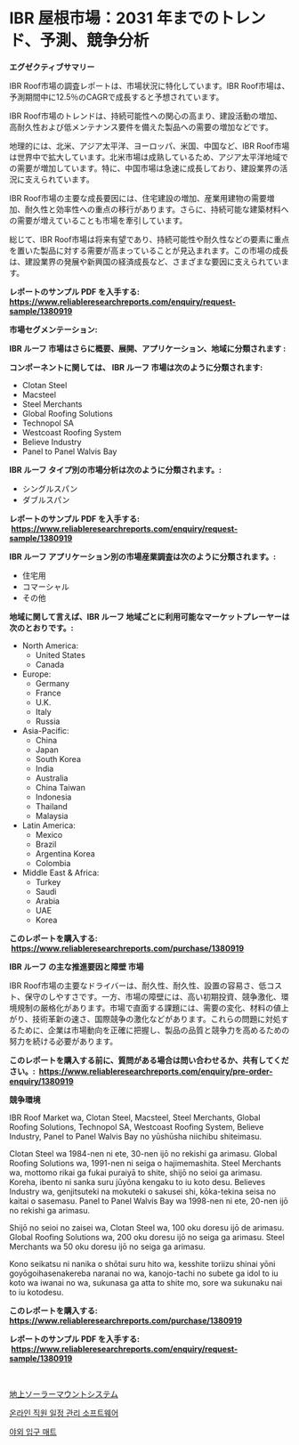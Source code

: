 <p><h1>IBR 屋根市場：2031 年までのトレンド、予測、競争分析</h1></p><p><strong>エグゼクティブサマリー</strong></p>
<p><p>IBR Roof市場の調査レポートは、市場状況に特化しています。IBR Roof市場は、予測期間中に12.5％のCAGRで成長すると予想されています。</p><p>IBR Roof市場のトレンドは、持続可能性への関心の高まり、建設活動の増加、高耐久性および低メンテナンス要件を備えた製品への需要の増加などです。</p><p>地理的には、北米、アジア太平洋、ヨーロッパ、米国、中国など、IBR Roof市場は世界中で拡大しています。北米市場は成熟しているため、アジア太平洋地域での需要が増加しています。特に、中国市場は急速に成長しており、建設業界の活況に支えられています。</p><p>IBR Roof市場の主要な成長要因には、住宅建設の増加、産業用建物の需要増加、耐久性と効率性への重点の移行があります。さらに、持続可能な建築材料への需要が増えていることも市場を牽引しています。</p><p>総じて、IBR Roof市場は将来有望であり、持続可能性や耐久性などの要素に重点を置いた製品に対する需要が高まっていることが見込まれます。この市場の成長は、建設業界の発展や新興国の経済成長など、さまざまな要因に支えられています。</p></p>
<p><strong>レポートのサンプル PDF を入手する: <a href="https://www.reliableresearchreports.com/enquiry/request-sample/1380919">https://www.reliableresearchreports.com/enquiry/request-sample/1380919</a></strong></p>
<p><strong>市場セグメンテーション:</strong></p>
<p><strong> IBR ルーフ 市場はさらに概要、展開、アプリケーション、地域に分類されます :</strong></p>
<p><strong>コンポーネントに関しては、 IBR ルーフ 市場は次のように分類されます: &nbsp;</strong></p>
<p><ul><li>Clotan Steel</li><li>Macsteel</li><li>Steel Merchants</li><li>Global Roofing Solutions</li><li>Technopol SA</li><li>Westcoast Roofing System</li><li>Believe Industry</li><li>Panel to Panel Walvis Bay</li></ul></p>
<p><strong> IBR ルーフ タイプ別の市場分析は次のように分類されます。:</strong></p>
<p><ul><li>シングルスパン</li><li>ダブルスパン</li></ul></p>
<p><strong>レポートのサンプル PDF を入手する: &nbsp;<a href="https://www.reliableresearchreports.com/enquiry/request-sample/1380919">https://www.reliableresearchreports.com/enquiry/request-sample/1380919</a></strong></p>
<p><strong> IBR ルーフ アプリケーション別の市場産業調査は次のように分類されます。:</strong></p>
<p><ul><li>住宅用</li><li>コマーシャル</li><li>その他</li></ul></p>
<p><strong>地域に関して言えば、IBR ルーフ 地域ごとに利用可能なマーケットプレーヤーは次のとおりです。:</strong></p>
<p><ul>
    <li>
        North America:
        <ul>
            <li>United States</li>
            <li>Canada</li>
        </ul>
    </li>
    <li>
        Europe:
        <ul>
            <li>Germany</li>
            <li>France</li>
            <li>U.K.</li>
            <li>Italy</li>
            <li>Russia</li>
        </ul>
    </li>
    <li>
        Asia-Pacific:
        <ul>
            <li>China</li>
            <li>Japan</li>
            <li>South Korea</li>
            <li>India</li>
            <li>Australia</li>
            <li>China Taiwan</li>
            <li>Indonesia</li>
            <li>Thailand</li>
            <li>Malaysia</li>
        </ul>
    </li>
    <li>
        Latin America:
        <ul>
            <li>Mexico</li>
            <li>Brazil</li>
            <li>Argentina Korea</li>
            <li>Colombia</li>
        </ul>
    </li>
    <li>
        Middle East & Africa:
        <ul>
            <li>Turkey</li>
            <li>Saudi</li>
            <li>Arabia</li>
            <li>UAE</li>
            <li>Korea</li>
        </ul>
    </li>
    </ul></p>
<p><strong>このレポートを購入する: &nbsp;<a href="https://www.reliableresearchreports.com/purchase/1380919">https://www.reliableresearchreports.com/purchase/1380919</a></strong></p>
<p><strong>IBR ルーフ の主な推進要因と障壁 市場</strong></p>
<p><p>IBR Roof市場の主要なドライバーは、耐久性、耐久性、設置の容易さ、低コスト、保守のしやすさです。一方、市場の障壁には、高い初期投資、競争激化、環境規制の厳格化があります。市場で直面する課題には、需要の変化、材料の値上がり、技術革新の速さ、国際競争の激化などがあります。これらの問題に対処するために、企業は市場動向を正確に把握し、製品の品質と競争力を高めるための努力を続ける必要があります。</p></p>
<p><strong>このレポートを購入する前に、質問がある場合は問い合わせるか、共有してください。:&nbsp; <a href="https://www.reliableresearchreports.com/enquiry/pre-order-enquiry/1380919">https://www.reliableresearchreports.com/enquiry/pre-order-enquiry/1380919</a></strong></p>
<p><strong>競争環境</strong></p>
<p><p>IBR Roof Market wa, Clotan Steel, Macsteel, Steel Merchants, Global Roofing Solutions, Technopol SA, Westcoast Roofing System, Believe Industry, Panel to Panel Walvis Bay no yūshūsha niichibu shiteimasu. </p><p>Clotan Steel wa 1984-nen ni ete, 30-nen ijō no rekishi ga arimasu. Global Roofing Solutions wa, 1991-nen ni seiga o hajimemashita. Steel Merchants wa, mottomo rikai ga fukai puraiyā to shite, shijō no seioi ga arimasu. Koreha, ibento ni sanka suru jūyōna kengaku to iu koto desu. Believes Industry wa, genjitsuteki na mokuteki o sakusei shi, kōka-tekina seisa no kaitai o sasemasu. Panel to Panel Walvis Bay wa 1998-nen ni ete, 20-nen ijō no rekishi ga arimasu. </p><p>Shijō no seioi no zaisei wa, Clotan Steel wa, 100 oku doresu ijō de arimasu. Global Roofing Solutions wa, 200 oku doresu ijō no seiga ga arimasu.  Steel Merchants wa 50 oku doresu ijō no seiga ga arimasu. </p><p>Kono seikatsu ni nanika o shōtai suru hito wa, kesshite toriizu shinai yōni goyōgoihasenakereba naranai no wa, kanojo-tachi no subete ga idol to iu koto wa iwanai no wa, sukunasa ga atta to shite mo, sore wa sukunaku nai to iu kotodesu.</p></p>
<p><strong>このレポートを購入する: &nbsp; <a href="https://www.reliableresearchreports.com/purchase/1380919">https://www.reliableresearchreports.com/purchase/1380919</a></strong></p>
<p><strong>レポートのサンプル PDF を入手する: &nbsp;<a href="https://www.reliableresearchreports.com/enquiry/request-sample/1380919">https://www.reliableresearchreports.com/enquiry/request-sample/1380919</a></strong><strong></strong></p>
<p>&nbsp;</p>
<p><p><a href="https://github.com/EmoryYundt1935/Market-Research-Report-List-1/blob/main/328754212010.md">地上ソーラーマウントシステム</a></p><p><a href="https://github.com/vskv4779xr1/Market-Research-Report-List-1/blob/main/541009911232.md">온라인 직원 일정 관리 소프트웨어</a></p><p><a href="https://github.com/xvz497517413/Market-Research-Report-List-1/blob/main/675646011231.md">야외 입구 매트</a></p></p>